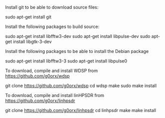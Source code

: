 
Install git to be able to download source files:

  sudo apt-get install git

Install the following packages to build source:

  sudo apt-get install libfftw3-dev
  sudo apt-get install libpulse-dev
  sudo apt-get install libgtk-3-dev

Install the following packages to be able to install the Debian package

  sudo apt-get install libfftw3-3
  sudo apt-get install libpulse0


To download, compile and install WDSP from https://github.com/g0orx/wdsp

  git clone https://github.com/g0orx/wdsp
  cd wdsp
  make
  sudo make install

To download, compile and install linHPSDR from https://github.com/g0orx/linhpsdr

  git clone https://github.com/g0orx/linhpsdr
  cd linhpsdr
  make
  make install


